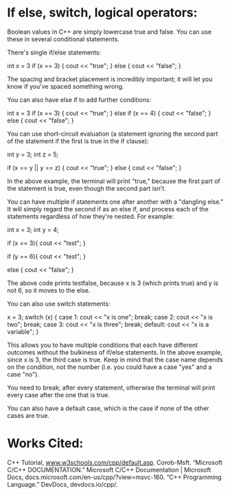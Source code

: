 # If else, switch, logical operators:

Boolean values in C++ are simply lowercase true and false. You can use these in several conditional statements.

There's single if/else statements:

  int x = 3
  if (x == 3) {
	cout << "true";
} 
  else {
	cout << "false";
}
  
The spacing and bracket placement is incredibly important; it will let you know if you've spaced something wrong.

You can also have else if to add further conditions:

  int x = 3
  if (x == 3) {
	cout << "true";
} 
  else if (x == 4) {
    	cout << "false";
} 
  else {
	cout << "false";
}

You can use short-circuit evaluation (a statement ignoring the second part of the statement if the first is true in the if clause):

  int y = 3;
  int z = 5;

  if (x == y || y == z) {
	cout << "true";
} 
  else {
	cout << "false";
}

In the above example, the terminal will print "true," because the first part of the statement is true, even though the second part isn't.

You can have multiple if statements one after another with a "dangling else." It will simply regard the second if as an else if, and process each of the statements regardless
of how they're nested. For example:
  
  int x = 3;
  int y = 4;

  if (x == 3){
	cout << "test";
}

  if (y == 6){
	cout << "test";
}

  else {
	cout << "false";
}
  
The above code prints testfalse, because x is 3 (which prints true) and y is not 6, so it moves to the else.

You can also use switch statements:

  x = 3;
  switch (x) {
	case 1:
	    cout << "x is one";
	    break;
	case 2:
	    cout << "x is two";
	    break;
	case 3:
	    cout << "x is three";
	    break;
	default:
	    cout << "x is a variable";
}

This allows you to have multiple conditions that each have different outcomes without the bulkiness of if/else statements. In the above example, since x is 3, the third case
is true. Keep in mind that the case name depends on the condition, not the number (i.e. you could have a case "yes" and a case "no").

You need to break; after every statement, otherwise the terminal will print every case after the one that is true.

You can also have a default case, which is the case if none of the other cases are true.

# Works Cited:

C++ Tutorial, www.w3schools.com/cpp/default.asp.
Corob-Msft. “Microsoft C/C++ DOCUMENTATION.” Microsoft C/C++ Documentation | Microsoft Docs, docs.microsoft.com/en-us/cpp/?view=msvc-160.
“C++ Programming Language.” DevDocs, devdocs.io/cpp/.
